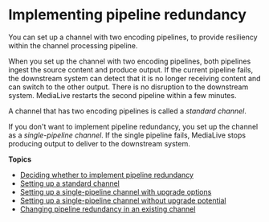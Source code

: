 # Implementing pipeline redundancy<a name="plan-redundancy-mode"></a>

You can set up a channel with two encoding pipelines, to provide resiliency within the channel processing pipeline\. 

When you set up the channel with two encoding pipelines, both pipelines ingest the source content and produce output\. If the current pipeline fails, the downstream system can detect that it is no longer receiving content and can switch to the other output\. There is no disruption to the downstream system\. MediaLive restarts the second pipeline within a few minutes\. 

A channel that has two encoding pipelines is called a *standard channel*\.

If you don't want to implement pipeline redundancy, you set up the channel as a *single\-pipeline channel*\. If the single pipeline fails, MediaLive stops producing output to deliver to the downstream system\.

**Topics**
+ [Deciding whether to implement pipeline redundancy](pipeline-redundancy-guidelines.md)
+ [Setting up a standard channel](standard-channel-procedure.md)
+ [Setting up a single\-pipeline channel with upgrade options](single-channel-upgrade.md)
+ [Setting up a single\-pipeline channel without upgrade potential](single-pipeline-no-upgrade.md)
+ [Changing pipeline redundancy in an existing channel](pipeline-redundancy-change.md)